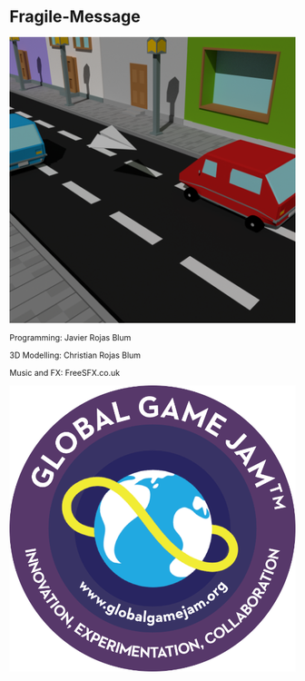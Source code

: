 # Fragile-Message

![Alt text](FragileMessage/Assets/Images/Featured%20Image.png?raw=true "Featured Image")

Programming: Javier Rojas Blum

3D Modelling: Christian Rojas Blum

Music and FX: FreeSFX.co.uk

![Alt text](FragileMessage/Assets/Images/GlobalGameJam.png?raw=true "Global Game Jam 2018")
